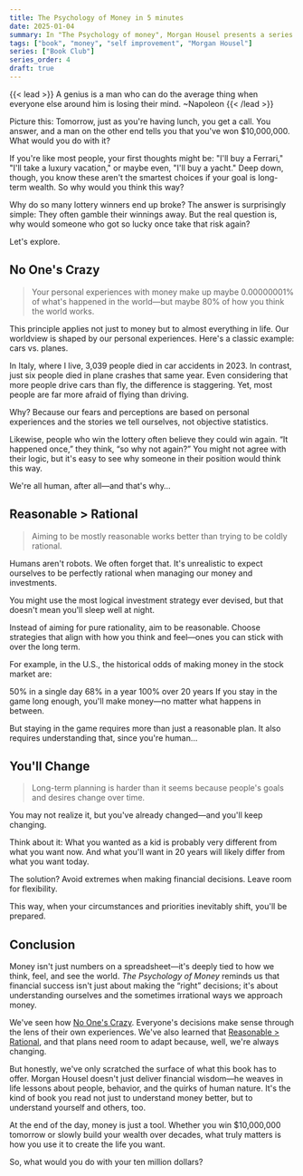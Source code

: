 ```yaml
---
title: The Psychology of Money in 5 minutes
date: 2025-01-04
summary: In "The Psychology of money", Morgan Housel presents a series of timeless lessons on wealth, greed and happiness. Knowing what one's supposed to do with their money it's easy, actually doing it is rather hard. 💸📖
tags: ["book", "money", "self improvement", "Morgan Housel"]
series: ["Book Club"]
series_order: 4
draft: true
---
```

{{< lead >}}
A genius is a man who can do the average thing when everyone else around him is losing their mind.
~Napoleon
{{< /lead >}}

Picture this: Tomorrow, just as you're having lunch, you get a call. You answer, and a man on the other end tells you that you've won $10,000,000. What would you do with it?

If you're like most people, your first thoughts might be: "I'll buy a Ferrari," "I'll take a luxury vacation," or maybe even, "I'll buy a yacht." Deep down, though, you know these aren't the smartest choices if your goal is long-term wealth. So why would you think this way?

Why do so many lottery winners end up broke? The answer is surprisingly simple: They often gamble their winnings away. But the real question is, why would someone who got so lucky once take that risk again?

Let's explore.

## No One's Crazy

> Your personal experiences with money make up maybe 0.00000001% of what's happened in the world—but maybe 80% of how you think the world works.

This principle applies not just to money but to almost everything in life. Our worldview is shaped by our personal experiences. Here's a classic example: cars vs. planes.

In Italy, where I live, 3,039 people died in car accidents in 2023. In contrast, just six people died in plane crashes that same year. Even considering that more people drive cars than fly, the difference is staggering. Yet, most people are far more afraid of flying than driving.

Why? Because our fears and perceptions are based on personal experiences and the stories we tell ourselves, not objective statistics.

Likewise, people who win the lottery often believe they could win again. “It happened once,” they think, “so why not again?” You might not agree with their logic, but it's easy to see why someone in their position would think this way.

We're all human, after all—and that's why…

## Reasonable > Rational

> Aiming to be mostly reasonable works better than trying to be coldly rational.

Humans aren't robots. We often forget that. It's unrealistic to expect ourselves to be perfectly rational when managing our money and investments.

You might use the most logical investment strategy ever devised, but that doesn't mean you'll sleep well at night.

Instead of aiming for pure rationality, aim to be reasonable. Choose strategies that align with how you think and feel—ones you can stick with over the long term.

For example, in the U.S., the historical odds of making money in the stock market are:

50% in a single day
68% in a year
100% over 20 years
If you stay in the game long enough, you'll make money—no matter what happens in between.

But staying in the game requires more than just a reasonable plan. It also requires understanding that, since you're human…

## You'll Change

> Long-term planning is harder than it seems because people's goals and desires change over time.

You may not realize it, but you've already changed—and you'll keep changing.

Think about it: What you wanted as a kid is probably very different from what you want now. And what you'll want in 20 years will likely differ from what you want today.

The solution? Avoid extremes when making financial decisions. Leave room for flexibility.

This way, when your circumstances and priorities inevitably shift, you'll be prepared.

## Conclusion

Money isn't just numbers on a spreadsheet—it's deeply tied to how we think, feel, and see the world.
*The Psychology of Money* reminds us that financial success isn't just about making the “right” decisions; it's about understanding ourselves and the sometimes irrational ways we approach money.

We've seen how [No One's Crazy](#no-ones-crazy). Everyone's decisions make sense through the lens of their own experiences.
We've also learned that [Reasonable > Rational](#reasonable--rational), and that plans need room to adapt because, well, we're always changing.

But honestly, we've only scratched the surface of what this book has to offer.
Morgan Housel doesn't just deliver financial wisdom—he weaves in life lessons about people, behavior, and the quirks of human nature.
It's the kind of book you read not just to understand money better, but to understand yourself and others, too.

At the end of the day, money is just a tool.
Whether you win $10,000,000 tomorrow or slowly build your wealth over decades, what truly matters is how you use it to create the life you want.

So, what would you do with your ten million dollars?
